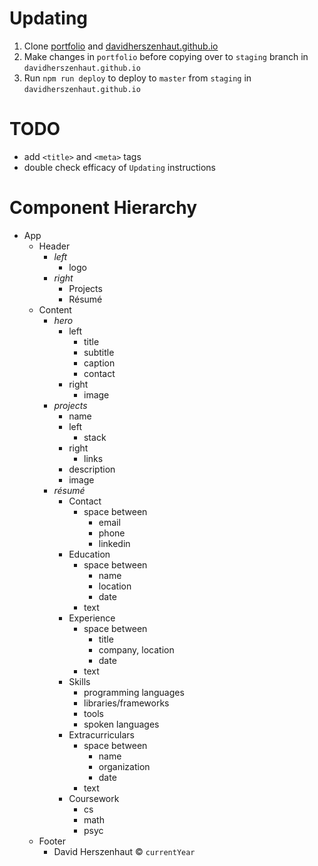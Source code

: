 # Updating

1. Clone [portfolio](https://github.com/davidherszenhaut/portfolio) and [davidherszenhaut.github.io](https://github.com/davidherszenhaut/davidherszenhaut.github.io)
2. Make changes in `portfolio` before copying over to `staging` branch in `davidherszenhaut.github.io`
3. Run `npm run deploy` to deploy to `master` from `staging` in `davidherszenhaut.github.io`

# TODO

* add `<title>` and `<meta>` tags
* double check efficacy of `Updating` instructions

# Component Hierarchy

- App
  - Header
    - _left_
      - logo
    - _right_
      - Projects
      - R&eacute;sum&eacute;
  - Content
    - _hero_
      - left
        - title
        - subtitle
        - caption
        - contact
      - right
        - image
    - _projects_
      - name
      - left
        - stack
      - right
        - links
      - description
      - image
    - _r&eacute;sum&eacute;_
      - Contact
        - space between
          - email
          - phone
          - linkedin
      - Education
        - space between
          - name
          - location
          - date
        - text
      - Experience
        - space between
          - title
          - company, location
          - date
        - text
      - Skills
        - programming languages
        - libraries/frameworks
        - tools
        - spoken languages
      - Extracurriculars
        - space between
          - name
          - organization
          - date
        - text
      - Coursework
        - cs
        - math
        - psyc
  - Footer
    - David Herszenhaut &copy; `currentYear`
